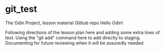 # git_test
The Odin Project, lesson material Github repo
Hello Odin!

Following directions of the lesson plan here and adding some extra lines of text.  Using the "git add" command here to add directly to staging.  Documenting for future reviewing when it will be assuredly needed.